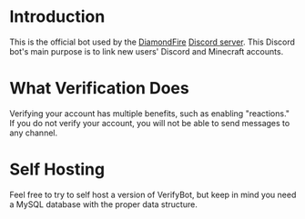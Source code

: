 # Introduction
This is the official bot used by the [DiamondFire](http://www.mcdiamondfire.com/) [Discord server](http://discord.gg/pDHBbBD). This Discord bot's main purpose is to link new users' Discord and Minecraft accounts.

# What Verification Does
Verifying your account has multiple benefits, such as enabling "reactions." If you do not verify your account, you will not be able to send messages to any channel.

# Self Hosting
Feel free to try to self host a version of VerifyBot, but keep in mind you need a MySQL database with the proper data structure.
